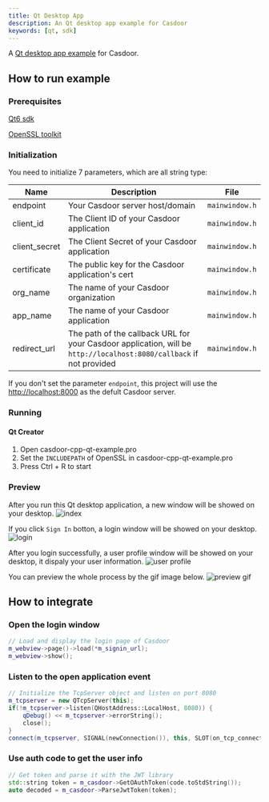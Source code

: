 ```yaml
---
title: Qt Desktop App
description: An Qt desktop app example for Casdoor
keywords: [qt, sdk]
---
```


A [Qt desktop app example](https://github.com/casdoor/casdoor-cpp-qt-example) for Casdoor.

## How to run example

### Prerequisites

[Qt6 sdk](https://www.qt.io/download)

[OpenSSL toolkit](https://www.openssl.org/source/)

### Initialization

You need to initialize 7 parameters, which are all string type:

| Name         | Description                                                                                             | File                  |
| ------------ | ------------------------------------------------------------------------------------------------------- | --------------------- |
| endpoint       | Your Casdoor server host/domain                                                                         | `mainwindow.h` |
| client_id     | The Client ID of your Casdoor application                                                               | `mainwindow.h` |
| client_secret | The Client Secret of your Casdoor application                                                           | `mainwindow.h` |
| certificate      | The public key for the Casdoor application's cert                                                                    | `mainwindow.h` |
| org_name      | The name of your Casdoor organization                                                                    | `mainwindow.h` |
| app_name      | The name of your Casdoor application                                                                    | `mainwindow.h` |
| redirect_url  | The path of the callback URL for your Casdoor application, will be `http://localhost:8080/callback` if not provided | `mainwindow.h` |

If you don't set the parameter `endpoint`, this project will use the [http://localhost:8000](http://localhost:8000) as the defult Casdoor server.

### Running

#### Qt Creator

1. Open casdoor-cpp-qt-example.pro
2. Set the `INCLUDEPATH` of OpenSSL in casdoor-cpp-qt-example.pro
3. Press Ctrl + R to start

### Preview

After you run this Qt desktop application, a new window will be showed on your desktop.
![index](/img/how-to-connect/desktop-sdks/qt-app/index.png)

If you click `Sign In` botton, a login window will be showed on your desktop.
![login](/img/how-to-connect/desktop-sdks/qt-app/login.png)

After you login successfully, a user profile window will be showed on your desktop, it dispaly your user information.
![user profile](/img/how-to-connect/desktop-sdks/qt-app/userprofile.png)

You can preview the whole process by the gif image below.
![preview gif](/img/how-to-connect/desktop-sdks/qt-app/preview.gif)

## How to integrate

### Open the login window

```cpp
// Load and display the login page of Casdoor
m_webview->page()->load(*m_signin_url);
m_webview->show();
```

### Listen to the open application event

```cpp
// Initialize the TcpServer object and listen on port 8080
m_tcpserver = new QTcpServer(this);
if(!m_tcpserver->listen(QHostAddress::LocalHost, 8080)) {
    qDebug() << m_tcpserver->errorString();
    close();
}
connect(m_tcpserver, SIGNAL(newConnection()), this, SLOT(on_tcp_connected()));
```

### Use auth code to get the user info

```cpp
// Get token and parse it with the JWT library
std::string token = m_casdoor->GetOAuthToken(code.toStdString());
auto decoded = m_casdoor->ParseJwtToken(token);
```
